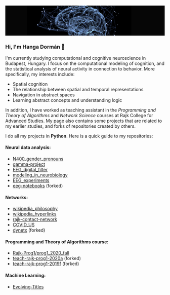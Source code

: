 ![mind](mind.jpg)

### Hi, I'm Hanga Dormán 👋

I'm currently studying computational and cognitive neuroscience in Budapest, Hungary. I focus on the computational modeling of cognition, and the statistical analysis of neural activity in connection to behavior. More specifically, my interests include:
* Spatial cognition
* The relationship between spatial and temporal representations
* Navigation in abstract spaces
* Learning abstract concepts and understanding logic

In addition, I have worked as teaching assistant in the *Programming and Theory of Algorithms* and *Network Science* courses at Rajk College for Advanced Studies. My page also contains some projects that are related to my earlier studies, and forks of repositories created by others.

I do all my projects in **Python**. Here is a quick guide to my repositories:

#### Neural data analysis:
* [N400_gender_pronouns](https://github.com/dormanh/N400_gender_pronouns)
* [gamma-project](https://github.com/dormanh/gamma-project)
* [EEG_digital_filter](https://github.com/dormanh/EEG_digital_filter)
* [modeling_in_neurobiology](https://github.com/dormanh/modeling_in_neurobiology)
* [EEG_experiments](https://github.com/dormanh/EEG_experiments)
* [eeg-notebooks](https://github.com/dormanh/eeg-notebooks) (forked)

#### Networks:
* [wikipedia_philosophy](https://github.com/dormanh/wikipedia_philosophy)
* [wikipedia_hyperlinks](https://github.com/dormanh/wikipedia_hyperlinks)
* [rajk-contact-network](https://github.com/dormanh/rajk-contact-network)
* [COVID_US](https://github.com/dormanh/COVID_US)
* [dynetx](https://github.com/dormanh/dynetx) (forked)

#### Programming and Theory of Algorithms course:
* [Rajk-Prog1/prog1_2020_fall](https://github.com/Rajk-Prog1/prog1_2020_fall)
* [teach-rajk-prog1-2020a](https://github.com/dormanh/teach-rajk-prog1-2020a) (forked)
* [teach-rajk-prog1-2019f](https://github.com/dormanh/teach-rajk-prog1-2019f) (forked)

#### Machine Learning:
* [Evolving-Titles](https://github.com/dormanh/Evolving-Titles)
